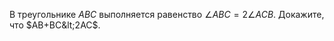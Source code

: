 В треугольнике $ABC$ выполняется равенство  $\angle ABC=2 \angle ACB$. Докажите, что $AB+BC&lt;2AC$.